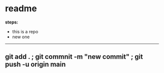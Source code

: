 # readme

**steps:**
* this is a repo
* new one
---
git add . ; git commnit -m "new commit" ; git push -u origin main
---

